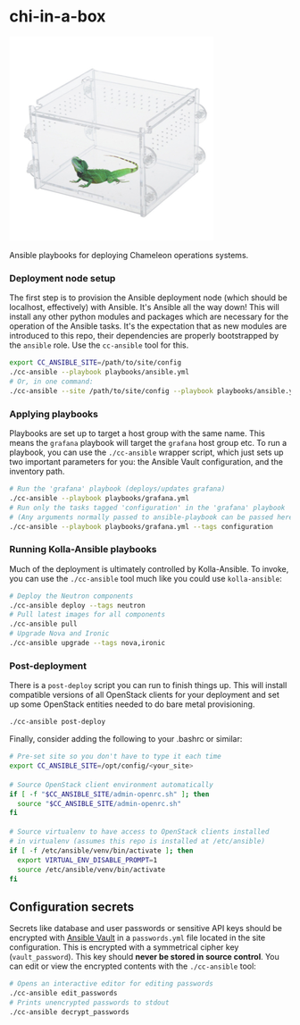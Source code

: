 # chi-in-a-box

![chi-in-a-box](./chi-in-a-box.png)

Ansible playbooks for deploying Chameleon operations systems.

### Deployment node setup

The first step is to provision the Ansible deployment node (which should be localhost, effectively) with Ansible. It's Ansible all the way down! This will install any other python modules and packages which are necessary for the operation of the Ansible tasks. It's the expectation that as new modules are introduced to this repo, their dependencies are properly bootstrapped by the `ansible` role. Use the `cc-ansible` tool for this.

```bash
export CC_ANSIBLE_SITE=/path/to/site/config
./cc-ansible --playbook playbooks/ansible.yml
# Or, in one command:
./cc-ansible --site /path/to/site/config --playbook playbooks/ansible.yml
```

### Applying playbooks

Playbooks are set up to target a host group with the same name. This means the `grafana` playbook will target the `grafana` host group etc. To run a playbook, you can use the `./cc-ansible` wrapper script, which just sets up two important parameters for you: the Ansible Vault configuration, and the inventory path.

```bash
# Run the 'grafana' playbook (deploys/updates grafana)
./cc-ansible --playbook playbooks/grafana.yml
# Run only the tasks tagged 'configuration' in the 'grafana' playbook
# (Any arguments normally passed to ansible-playbook can be passed here.)
./cc-ansible --playbook playbooks/grafana.yml --tags configuration
```

### Running Kolla-Ansible playbooks

Much of the deployment is ultimately controlled by Kolla-Ansible. To invoke, you can use the `./cc-ansible` tool much like you could use `kolla-ansible`:

```bash
# Deploy the Neutron components
./cc-ansible deploy --tags neutron
# Pull latest images for all components
./cc-ansible pull
# Upgrade Nova and Ironic
./cc-ansible upgrade --tags nova,ironic
```

### Post-deployment

There is a `post-deploy` script you can run to finish things up. This will install compatible versions of all OpenStack clients for your deployment and set up some OpenStack entities needed to do bare metal provisioning.

```bash
./cc-ansible post-deploy
```

Finally, consider adding the following to your .bashrc or similar:

```bash
# Pre-set site so you don't have to type it each time
export CC_ANSIBLE_SITE=/opt/config/<your_site>

# Source OpenStack client environment automatically
if [ -f "$CC_ANSIBLE_SITE/admin-openrc.sh" ]; then
  source "$CC_ANSIBLE_SITE/admin-openrc.sh"
fi

# Source virtualenv to have access to OpenStack clients installed
# in virtualenv (assumes this repo is installed at /etc/ansible)
if [ -f /etc/ansible/venv/bin/activate ]; then
  export VIRTUAL_ENV_DISABLE_PROMPT=1
  source /etc/ansible/venv/bin/activate
fi
```

## Configuration secrets

Secrets like database and user passwords or sensitive API keys should be encrypted with [Ansible Vault](https://docs.ansible.com/ansible/latest/user_guide/vault.html) in a `passwords.yml` file located in the site configuration. This is encrypted with a symmetrical cipher key (`vault_password`). This key should **never be stored in source control**. You can edit or view the encrypted contents with the `./cc-ansible` tool:

```bash
# Opens an interactive editor for editing passwords
./cc-ansible edit_passwords
# Prints unencrypted passwords to stdout
./cc-ansible decrypt_passwords
```
